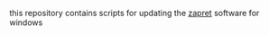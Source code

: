 this repository contains scripts for updating the [zapret](https://github.com/bol-van/zapret-win-bundle) software for windows
